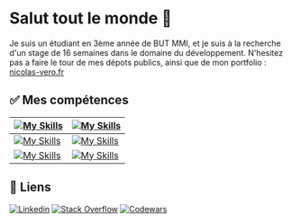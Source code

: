 # Salut tout le monde 👋

Je suis un étudiant en 3ème année de BUT MMI, et je suis à la recherche d'un stage de 16 semaines dans le domaine du développement. 
N'hesitez pas a faire le tour de mes dépots publics, ainsi que de mon portfolio : [nicolas-vero.fr](https://nicolas-vero.fr/)

<!--
## 🚀 Mes langages

[![Top Langs](https://github-readme-stats.vercel.app/api/top-langs/?username=NicolasVero&layout=compact&hide=jupyter%20notebook+&langs_count=10&theme=github_dark)](https://github.com/NicolasVero?tab=repositories)
-->
<!--
<div style="display: flex; width: 100%; justify-content: space-between;">
    <img src="https://github-readme-stats.vercel.app/api?username=NicolasVero&theme=vue-dark&hide_border=false&include_all_commits=true&count_private=true&bg_color=00000000" style="width: 46%; height: 100%; object-fit: cover;" />
    <img src="https://streak-stats.demolab.com?user=NicolasVero&theme=dark&locale=fr&date_format=j%20M%5B%20Y%5D&background=FFFFFF00&ring=399D72&fire=399D72&currStreakLabel=399D72" alt="GitHub Streak" style="width: 50%; height: 100%; object-fit: cover;"  />
</div>
-->

<!-- 
## 🏆 Trophés GitHub
![](https://github-profile-trophy.vercel.app/?username=NicolasVero&theme=onedark&no-frame=true&no-bg=true&margin-w=30)
-->

## ✅ Mes compétences

| [![My Skills](https://skillicons.dev/icons?i=html,css,sass,js,ts,php,java,cs,c)](#) | [![My Skills](https://skillicons.dev/icons?i=ps,ai,ae,pr,au,xd,figma,blender&perline=9)](#) |
--- | --- 
| [![My Skills](https://skillicons.dev/icons?i=react,nodejs,nextjs,vite,wordpress,jquery,tailwind,bootstrap&perline=9)](#) | [![My Skills](https://skillicons.dev/icons?i=mysql,mongodb,postgresql)](#) |
| [![My Skills](https://skillicons.dev/icons?i=unity&perline=9)](#) | [![My Skills](https://skillicons.dev/icons?i=linux,bash&perline=9)](https://skillicons.dev/) |



<!--
### Développement Front-End / Back-End
[![My Skills](https://skillicons.dev/icons?i=html,css,sass,js,ts,php,java,cs,c)](#)

### Base de données
[![My Skills](https://skillicons.dev/icons?i=mysql,mongodb,postgresql)](#)

### Frameworks / Librairies / CMS
[![My Skills](https://skillicons.dev/icons?i=react,nodejs,nextjs,vite,wordpress,jquery,tailwind,bootstrap&perline=9)](#)

### Design
[![My Skills](https://skillicons.dev/icons?i=ps,ai,ae,pr,au,xd,figma,blender&perline=9)](#)

### Moteur de jeu
[![My Skills](https://skillicons.dev/icons?i=unity&perline=9)](#)

### Linux
[![My Skills](https://skillicons.dev/icons?i=linux,bash&perline=9)](#)
 -->   

## 🔗 Liens 
[![Linkedin](https://skillicons.dev/icons?i=linkedin)](https://www.linkedin.com/in/nicolas-vero/)
[![Stack Overflow](https://skillicons.dev/icons?i=stackoverflow)](https://stackoverflow.com/users/22874072/nicolas-vero)
[![Codewars](https://www.codewars.com/users/NicolasVero/badges/large)](https://www.codewars.com/users/NicolasVero/stats)
